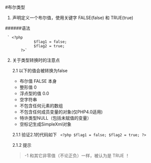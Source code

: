 #布尔类型
1. 声明定义一个布尔值，使用关键字 FALSE(false) 和 TRUE(true)

######语法
    
     ` <?php
                 $flag1 = false;
                 $flag2 = true;
           ?>`
2. 关于类型转换时的注意点

    2.1 以下的值会被转换为false
      - 布尔值 FALSE 本身
      - 整形值 0
      - 浮点型的值 0.0
      - 空字符串
      - 不包含任何元素的数组
      - 不包含任何成员变量的对象(仅PHP4.0适用)
      - 特许类型NULL（包括未赋值的变量）
      - 空标记生成SimpleXml对象

     2.1.1 验证2.1的代码如下
         ` <?php
                 $flag1 = false;
                 $flag2 = true;
           ?>`
           
    2.1.2  提示
    > -1 和其它非零值（不论正负）一样，被认为是 TRUE ！



